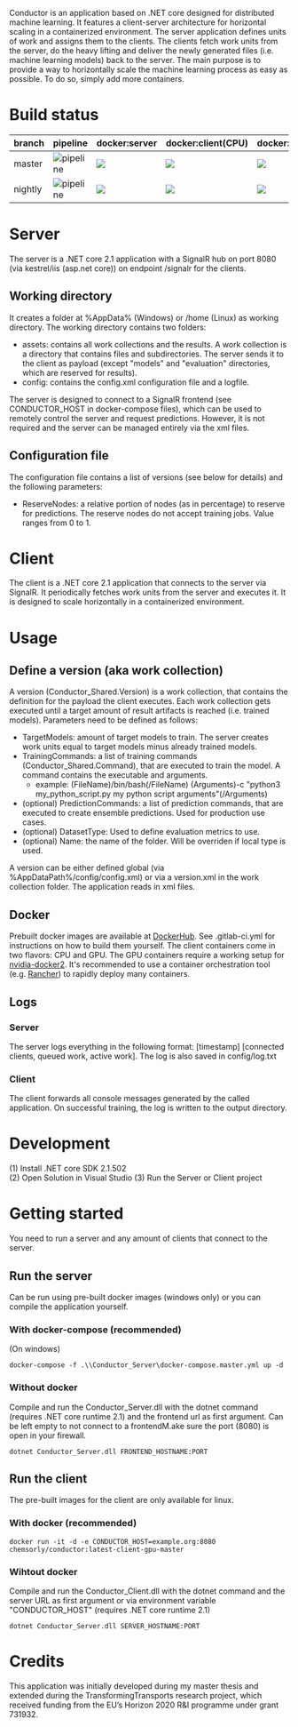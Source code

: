 Conductor is an application based on .NET core designed for distributed machine learning. It features a client-server architecture for horizontal scaling in a containerized environment.
The server application defines units of work and assigns them to the clients. The clients fetch work units from the server, do the heavy lifting and deliver the newly generated files (i.e. machine learning models) back to the server. 
The main purpose is to provide a way to horizontally scale the machine learning process as easy as possible. To do so, simply add more containers.

# Build status
| branch | pipeline | docker:server | docker:client(CPU) | docker:client(GPU) |
| ------ | -------- | ------------- | ------------------ | ------------------ |
| master | ![pipeline](https://git.chemsorly.com/Chemsorly/conductor/badges/master/build.svg) | [![](https://images.microbadger.com/badges/image/chemsorly/conductor:latest-server-master.svg)](https://microbadger.com/images/chemsorly/conductor:latest-server-master) | [![](https://images.microbadger.com/badges/image/chemsorly/conductor:latest-client-cpu-master.svg)](https://microbadger.com/images/chemsorly/conductor:latest-client-cpu-master) | [![](https://images.microbadger.com/badges/image/chemsorly/conductor:latest-client-gpu-master.svg)](https://microbadger.com/images/chemsorly/conductor:latest-client-gpu-master) | 
| nightly | ![pipeline](https://git.chemsorly.com/Chemsorly/conductor/badges/nightly/build.svg) | [![](https://images.microbadger.com/badges/image/chemsorly/conductor:latest-server-nightly.svg)](https://microbadger.com/images/chemsorly/conductor:latest-server-nightly) | [![](https://images.microbadger.com/badges/image/chemsorly/conductor:latest-client-cpu-nightly.svg)](https://microbadger.com/images/chemsorly/conductor:latest-client-cpu-nightly) | [![](https://images.microbadger.com/badges/image/chemsorly/conductor:latest-client-gpu-nightly.svg)](https://microbadger.com/images/chemsorly/conductor:latest-client-gpu-nightly) |

# Server
The server is a .NET core 2.1 application with a SignalR hub on port 8080 (via kestrel/iis (asp.net core)) on endpoint /signalr for the clients.
## Working directory
It creates a folder at %AppData% (Windows) or /home (Linux) as working directory.
The working directory contains two folders:
* assets: contains all work collections and the results. A work collection is a directory that contains files and subdirectories. The server sends it to the client as payload (except "models" and "evaluation" directories, which are reserved for results).
* config: contains the config.xml configuration file and a logfile.

The server is designed to connect to a SignalR frontend (see CONDUCTOR_HOST in docker-compose files), which can be used to remotely control the server and request predictions. However, it is not required and the server can be managed entirely via the xml files.

## Configuration file
The configuration file contains a list of versions (see below for details) and the following parameters:
* ReserveNodes: a relative portion of nodes (as in percentage) to reserve for predictions. The reserve nodes do not accept training jobs. Value ranges from 0 to 1.

# Client
The client is a .NET core 2.1 application that connects to the server via SignalR. It periodically fetches work units from the server and executes it. It is designed to scale horizontally in a containerized environment.

# Usage
## Define a version (aka work collection)
A version (Conductor_Shared.Version) is a work collection, that contains the definition for the payload the client executes. Each work collection gets executed until a target amount of result artifacts is reached (i.e. trained models). Parameters need to be defined as follows:
* TargetModels: amount of target models to train. The server creates work units equal to target models minus already trained models.
* TrainingCommands: a list of training commands (Conductor_Shared.Command), that are executed to train the model. A command contains the executable and arguments.
  * example: (FileName)/bin/bash(/FileName) (Arguments)-c "python3 my_python_script.py my python script arguments"(/Arguments)
* (optional) PredictionCommands: a list of prediction commands, that are executed to create ensemble predictions. Used for production use cases.
* (optional) DatasetType: Used to define evaluation metrics to use.
* (optional) Name: the name of the folder. Will be overriden if local type is used.

A version can be either defined global (via %AppDataPath%/config/config.xml) or via a version.xml in the work collection folder. The application reads in xml files.
## Docker
Prebuilt docker images are available at [DockerHub](https://hub.docker.com/r/chemsorly/conductor/). See .gitlab-ci.yml for instructions on how to build them yourself.
The client containers come in two flavors: CPU and GPU. The GPU containers require a working setup for [nvidia-docker2](https://github.com/NVIDIA/nvidia-docker).
It's recommended to use a container orchestration tool (e.g. [Rancher](https://rancher.com/)) to rapidly deploy many containers.

## Logs
### Server
The server logs everything in the following format: [timestamp] [connected clients, queued work, active work]. The log is also saved in config/log.txt
### Client
The client forwards all console messages generated by the called application. On successful training, the log is written to the output directory.

# Development
(1) Install .NET core SDK 2.1.502  
(2) Open Solution in Visual Studio
(3) Run the Server or Client project

# Getting started
You need to run a server and any amount of clients that connect to the server.
## Run the server
Can be run using pre-built docker images (windows only) or you can compile the application yourself.
### With docker-compose (recommended)
(On windows) 
```
docker-compose -f .\\Conductor_Server\docker-compose.master.yml up -d
```

### Without docker
Compile and run the Conductor_Server.dll with the dotnet command (requires .NET core runtime 2.1) and the frontend url as first argument. Can be left empty to not connect to a frontendM.ake sure the port (8080) is open in your firewall.
```
dotnet Conductor_Server.dll FRONTEND_HOSTNAME:PORT
```
## Run the client
The pre-built images for the client are only available for linux. 
### With docker (recommended)
```
docker run -it -d -e CONDUCTOR_HOST=example.org:8080 chemsorly/conductor:latest-client-gpu-master
```
### Wihtout docker
Compile and run the Conductor_Client.dll with the dotnet command and the server URL as first argument or via environment variable "CONDUCTOR_HOST" (requires .NET core runtime 2.1)
```
dotnet Conductor_Server.dll SERVER_HOSTNAME:PORT
```

# Credits
This application was initially developed during my master thesis and extended during the TransformingTransports research project, which received funding from the EU’s Horizon 2020 R&I programme under grant 731932.